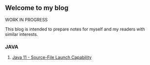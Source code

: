 ## Welcome to my blog

WORK IN PROGRESS

This blog is intended to prepare notes for myself and my readers with similar interests.


### JAVA
1. [Java 11 - Source-File Launch Capability](https://nikitasethgaba.github.io/java/Java11-SingleFilePrograms.html)
